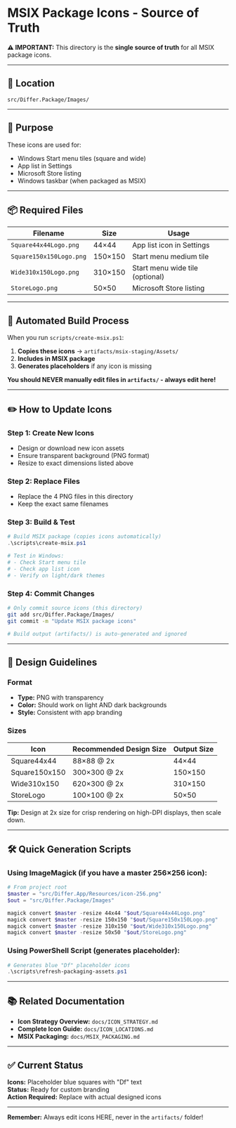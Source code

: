 # MSIX Package Icons - Source of Truth

**⚠️ IMPORTANT:** This directory is the **single source of truth** for all MSIX package icons.

---

## 📍 Location
`src/Differ.Package/Images/`

---

## 🎯 Purpose

These icons are used for:
- Windows Start menu tiles (square and wide)
- App list in Settings
- Microsoft Store listing
- Windows taskbar (when packaged as MSIX)

---

## 📦 Required Files

| Filename | Size | Usage |
|----------|------|-------|
| `Square44x44Logo.png` | 44×44 | App list icon in Settings |
| `Square150x150Logo.png` | 150×150 | Start menu medium tile |
| `Wide310x150Logo.png` | 310×150 | Start menu wide tile (optional) |
| `StoreLogo.png` | 50×50 | Microsoft Store listing |

---

## 🔄 Automated Build Process

When you run `scripts/create-msix.ps1`:

1. **Copies these icons** → `artifacts/msix-staging/Assets/`
2. **Includes in MSIX package**
3. **Generates placeholders** if any icon is missing

**You should NEVER manually edit files in `artifacts/` - always edit here!**

---

## ✏️ How to Update Icons

### Step 1: Create New Icons
- Design or download new icon assets
- Ensure transparent background (PNG format)
- Resize to exact dimensions listed above

### Step 2: Replace Files
- Replace the 4 PNG files in this directory
- Keep the exact same filenames

### Step 3: Build & Test
```powershell
# Build MSIX package (copies icons automatically)
.\scripts\create-msix.ps1

# Test in Windows:
# - Check Start menu tile
# - Check app list icon
# - Verify on light/dark themes
```

### Step 4: Commit Changes
```bash
# Only commit source icons (this directory)
git add src/Differ.Package/Images/
git commit -m "Update MSIX package icons"

# Build output (artifacts/) is auto-generated and ignored
```

---

## 🎨 Design Guidelines

### Format
- **Type:** PNG with transparency
- **Color:** Should work on light AND dark backgrounds
- **Style:** Consistent with app branding

### Sizes
| Icon | Recommended Design Size | Output Size |
|------|------------------------|-------------|
| Square44x44 | 88×88 @ 2x | 44×44 |
| Square150x150 | 300×300 @ 2x | 150×150 |
| Wide310x150 | 620×300 @ 2x | 310×150 |
| StoreLogo | 100×100 @ 2x | 50×50 |

**Tip:** Design at 2x size for crisp rendering on high-DPI displays, then scale down.

---

## 🛠️ Quick Generation Scripts

### Using ImageMagick (if you have a master 256×256 icon):
```powershell
# From project root
$master = "src/Differ.App/Resources/icon-256.png"
$out = "src/Differ.Package/Images"

magick convert $master -resize 44x44 "$out/Square44x44Logo.png"
magick convert $master -resize 150x150 "$out/Square150x150Logo.png"
magick convert $master -resize 310x150 "$out/Wide310x150Logo.png"
magick convert $master -resize 50x50 "$out/StoreLogo.png"
```

### Using PowerShell Script (generates placeholder):
```powershell
# Generates blue "Df" placeholder icons
.\scripts\refresh-packaging-assets.ps1
```

---

## 📚 Related Documentation

- **Icon Strategy Overview:** `docs/ICON_STRATEGY.md`
- **Complete Icon Guide:** `docs/ICON_LOCATIONS.md`
- **MSIX Packaging:** `docs/MSIX_PACKAGING.md`

---

## ✅ Current Status

**Icons:** Placeholder blue squares with "Df" text  
**Status:** Ready for custom branding  
**Action Required:** Replace with actual designed icons

---

**Remember:** Always edit icons HERE, never in the `artifacts/` folder!
